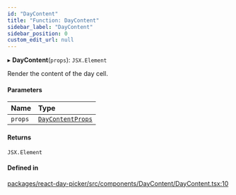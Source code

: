 ```yaml
---
id: "DayContent"
title: "Function: DayContent"
sidebar_label: "DayContent"
sidebar_position: 0
custom_edit_url: null
---
```


▸ **DayContent**(`props`): `JSX.Element`

Render the content of the day cell.

#### Parameters

| Name | Type |
| :------ | :------ |
| `props` | [`DayContentProps`](../interfaces/DayContentProps) |

#### Returns

`JSX.Element`

#### Defined in

[packages/react-day-picker/src/components/DayContent/DayContent.tsx:10](https://github.com/gpbl/react-day-picker/blob/b5db746c/packages/react-day-picker/src/components/DayContent/DayContent.tsx#L10)
